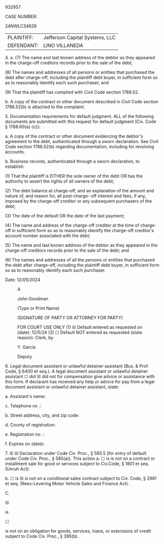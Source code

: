 932957

<!-- PageHeader="CIV-105" -->

CASE NUMBER:

24NWLC34626


<table>
<tr>
<td>PLAINTIFF:</td>
<td>Jefferson Capital Systems, LLC</td>
</tr>
<tr>
<td>DEFENDANT:</td>
<td>LINO VILLANEDA</td>
</tr>
</table>


4\.
a. (7) The name and last known address of the debtor as they appeared in the charge-off creditors records prior to the
sale of the debt;

(8) The names and addresses of all persons or entities that purchased the debt after charge-off, including the plaintiff
debt buyer, in sufficient form so as to reasonably identify each such purchaser; and

(9) That the plaintiff has complied with Civil Code section 1788.52.

b. A copy of the contract or other document described in Civil Code section 1788.52(b) is attached to the complaint.

5\. Documentation requirements for default judgment. ALL of the following documents are submitted with this request for
default judgment (Civ. Code § 1788.60(a)-(c)):

a. A copy of the contract or other document evidencing the debtor's agreement to the debt, authenticated through a
sworn declaration. See Civil Code section 1788.52(b) regarding documentation, including for revolving accounts.

b. Business records, authenticated through a sworn declaration, to establish:

(1)
That the plaintiff is EITHER the sole owner of the debt OR has the authority to assert the rights of all owners of the
debt;

(2)
The debt balance at charge-off, and an explanation of the amount and nature of, and reason for, all post-charge-
off interest and fees, if any, imposed by the charge-off creditor or any subsequent purchasers of the debt;

(3)
The date of the default OR the date of the last payment;

(4)
The name and address of the charge-off creditor at the time of charge-off in sufficient form so as to reasonably
identify the charge-off creditor's account number associated with the debt;

(5)
The name and last known address of the debtor as they appeared in the charge-off creditors records prior to the
sale of the debt; and

(6)
The names and addresses of all the persons or entities that purchased the debt after charge-off, including the
plaintiff debt buyer, in sufficient form so as to reasonably identify each such purchaser.

Date: 12/05/2024


<figure>

A

John Goodman

(Type or Print Name)

(SIGNATURE OF PARTY OR ATTORNEY FOR PARTY)

FOR COURT
USE ONLY
(1)
☒
Default entered as requested on (date): 12/5/24
(2)
☐
Default NOT entered as requested (state reason):
Clerk, by

Y. Garcia

Deputy

</figure>


6\. Legal document assistant or unlawful detainer assistant (Bus. & Prof. Code, § 6400 et seq.). A legal document assistant or
unlawful detainer assistant
☐
did
☒
did not for compensation give advice or assistance with this form. If declarant has
received any help or advice for pay from a legal document assistant or unlawful detainer assistant, state:

a. Assistant's name:

c. Telephone no .:

b.
Street address, city, and zip code:

d. County of registration:

e.
Registration no .:

f.
Expires on (date):

7\.
☒ ☒
Declaration under Code Civ. Proc., § 585.5 (for entry of default under Code Civ. Proc., § 585(a)). This action
a.
☐
is
is not on a contract or installment sale for good or services subject to Civ.Code, § 1801 et seq. (Unruh Act).

b.
☐
is
☒
is not on a conditional sales contract subject to Civ. Code, § 2981 et seq. (Rees-Levering Motor Vehicle Sales and
Finance Act).

C.

☒

is

☐

is not on an obligation for goods, services, loans, or extensions of credit subject to Code Civ. Proc., § 395(b).

<!-- PageFooter="CIV-105 [Rev. January 1, 2023]" -->
<!-- PageFooter="REQUEST FOR ENTRY OF DEFAULT (Fair Debt Buying Practices Act)" -->
<!-- PageNumber="Page 2of 3" -->
<!-- PageBreak -->

